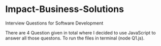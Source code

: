 # Impact-Business-Solutions
Interview Questions for Software Development

There are 4 Question given in total where I decided to use JavaScript to answer all those questons.
To run the files in terminal (node Q1.js).
